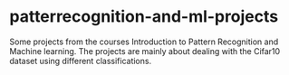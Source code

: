 # patterrecognition-and-ml-projects
Some projects from the courses Introduction to Pattern Recognition and Machine learning.  The projects are mainly about dealing with the Cifar10 dataset using different classifications.
